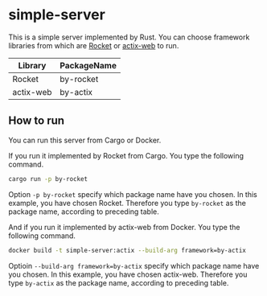 # simple-server

This is a simple server implemented by Rust.
You can choose framework libraries from which are [Rocket](https://rocket.rs/) or [actix-web](https://actix.rs/) to run.


| Library   | PackageName |
| --------- | ----------- |
| Rocket    | by-rocket   |
| actix-web | by-actix    |

## How to run
You can run this server from Cargo or Docker.  

If you run it implemented by Rocket from Cargo. You type the following command.  
```sh
cargo run -p by-rocket
```
Option `-p by-rocket` specify which package name have you chosen.
In this example, you have chosen Rocket. Therefore you type `by-rocket` as the package name, according to preceding table.  


And if you run it implemented by actix-web from Docker. You type the following command.  
```sh
docker build -t simple-server:actix --build-arg framework=by-actix
```
Optioin `--build-arg framework=by-actix` specify which package name have you chosen.
In this example, you have chosen actix-web. Therefore you type `by-actix` as the package name, according to preceding table.
